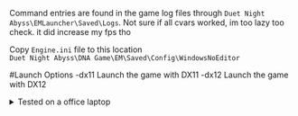 Command entries are found in the game log files through `Duet Night Abyss\EMLauncher\Saved\Logs`. Not sure if all cvars worked, im too lazy too check. it did increase my fps tho

Copy `Engine.ini` file to this location \
```Duet Night Abyss\DNA Game\EM\Saved\Config\WindowsNoEditor```

#Launch Options
-dx11 Launch the game with DX11
-dx12 Launch the game with DX12

<details>
<summary>Tested on a office laptop</summary>

\
[Lenovo IdeaPad 1](https://www.userbenchmark.com/UserRun/71150149)
+ OS: Windows 11 25H2 with [AtlasOS](https://atlasos.net/) 
+ CPU: Ryzen 5 7520U
+ GPU: RadeonT 610M
+ RAM: 8 GB (6 GB usable)
+ Storage: Micron MTFDKCD512QFM-1BD1AABLA NVMe SSD

</details>